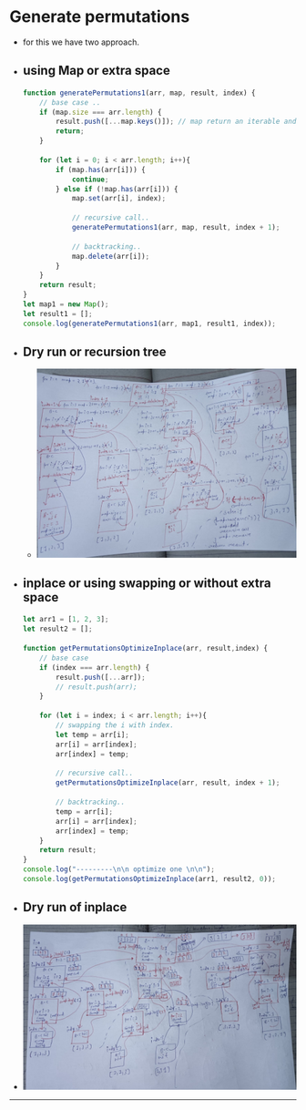 # Generate permutations

* for this we have two approach.

* ## using Map or extra space

    ```js
    function generatePermutations1(arr, map, result, index) {
        // base case ..
        if (map.size === arr.length) {
            result.push([...map.keys()]); // map return an iterable and similarly .keys() also return iterable and we can use spread on iterable.
            return;
        }

        for (let i = 0; i < arr.length; i++){
            if (map.has(arr[i])) {
                continue;
            } else if (!map.has(arr[i])) {
                map.set(arr[i], index);

                // recursive call..
                generatePermutations1(arr, map, result, index + 1);

                // backtracking..
                map.delete(arr[i]);
            }
        }
        return result;
    }
    let map1 = new Map();
    let result1 = [];
    console.log(generatePermutations1(arr, map1, result1, index));
    ```

* ## Dry run or recursion tree

  * ![generate permutation map](../00_IMAGES/dry%20run%20of%20generate%20permutations%20map.jpg)

* ## inplace or using swapping or without extra space

    ```js
    let arr1 = [1, 2, 3];
    let result2 = [];

    function getPermutationsOptimizeInplace(arr, result,index) {
        // base case 
        if (index === arr.length) {
            result.push([...arr]);
            // result.push(arr);
        }

        for (let i = index; i < arr.length; i++){
            // swapping the i with index.
            let temp = arr[i];
            arr[i] = arr[index];
            arr[index] = temp;

            // recursive call..
            getPermutationsOptimizeInplace(arr, result, index + 1);

            // backtracking..
            temp = arr[i];
            arr[i] = arr[index];
            arr[index] = temp;
        }
        return result;
    }
    console.log("---------\n\n optimize one \n\n");
    console.log(getPermutationsOptimizeInplace(arr1, result2, 0));
    ```

* ## Dry run of inplace

* ![generate permutation in place](../00_IMAGES/dry%20run%20of%20inplace%20generate%20permutation%20swapping.jpg)

---
